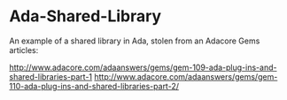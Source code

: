 # Ada-Shared-Library
An example of a shared library in Ada, stolen from an Adacore Gems articles:

http://www.adacore.com/adaanswers/gems/gem-109-ada-plug-ins-and-shared-libraries-part-1
http://www.adacore.com/adaanswers/gems/gem-110-ada-plug-ins-and-shared-libraries-part-2/
